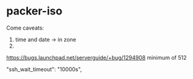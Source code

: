 # packer-iso









Come caveats:


1. time and date -> in zone
2. 

https://bugs.launchpad.net/serverguide/+bug/1294908
	minimum of 512

"ssh_wait_timeout": "10000s",
